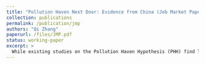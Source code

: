 ```yaml
---
title: "Pollution Haven Next Door: Evidence from China (Job Market Paper)"
collection: publications
permalink: /publication/jmp
authors: "Qi Zhang"
paperurl: /files/JMP.pdf
status: working-paper    
excerpt: >
  While existing studies on the Pollution Haven Hypothesis (PHH) find limited empirical support at the national level, fewer have examined it at a more granular spatial scale. This paper revisits the PHH by investigating the effects of the Key Cities Air Pollution Control (KCAPC) policy, a regional air quality program in China.  Using a synthetic difference-in-differences (SDID) design to address non-random selection in treated cities, I analyze how the policy affects both $SO_2$ outcomes and industrial composition across cities. The findings support the PHH at the regional level: Treated cities shift the source of pollution toward less pollution-intensive sectors, while neighboring cities experience growth in output and capital in pollution-intensive sectors. Further evidence suggests that these patterns are partly explained by strategic production reallocation by local governments via state-owned enterprises (SOEs), as well as firm-level shifts toward cleaner product lines. These findings underscore the importance of spatial context in evaluating environmental regulation and highlight how well-intentioned policies can reshape regional industrial structure in unintended ways.
---
```

